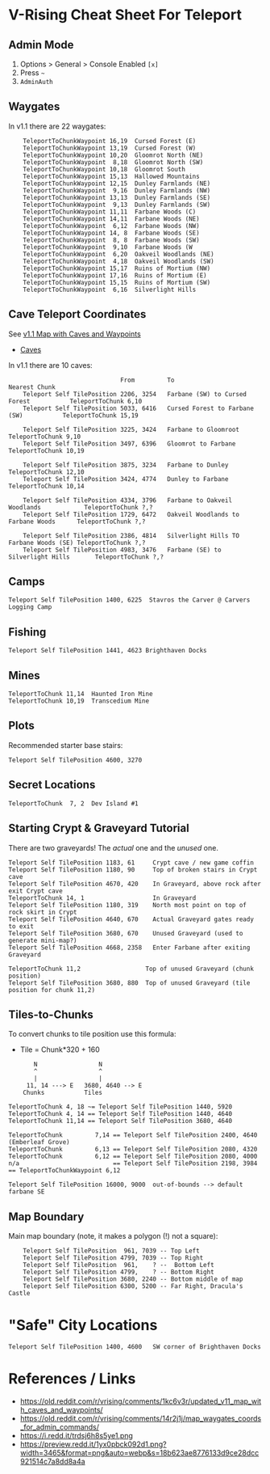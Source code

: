 # V-Rising Cheat Sheet For Teleport

## Admin Mode

1. Options > General > Console Enabled `[x]`
2. Press `~`
3. `AdminAuth`

## Waygates

In v1.1 there are 22 waygates:

```
    TeleportToChunkWaypoint 16,19  Cursed Forest (E)
    TeleportToChunkWaypoint 13,19  Cursed Forest (W)
    TeleportToChunkWaypoint 10,20  Gloomrot North (NE)
    TeleportToChunkWaypoint  8,18  Gloomrot North (SW)
    TeleportToChunkWaypoint 10,18  Gloomrot South
    TeleportToChunkWaypoint 15,13  Hallowed Mountains
    TeleportToChunkWaypoint 12,15  Dunley Farmlands (NE)
    TeleportToChunkWaypoint  9,16  Dunley Farmlands (NW)
    TeleportToChunkWaypoint 13,13  Dunley Farmlands (SE) 
    TeleportToChunkWaypoint  9,13  Dunley Farmlands (SW)
    TeleportToChunkWaypoint 11,11  Farbane Woods (C)
    TeleportToChunkWaypoint 14,11  Farbane Woods (NE)
    TeleportToChunkWaypoint  6,12  Farbane Woods (NW)
    TeleportToChunkWaypoint 14, 8  Farbane Woods (SE)
    TeleportToChunkWaypoint  8, 8  Farbane Woods (SW)
    TeleportToChunkWaypoint  9,10  Farbane Woods (W 
    TeleportToChunkWaypoint  6,20  Oakveil Woodlands (NE)
    TeleportToChunkWaypoint  4,18  Oakveil Woodlands (SW)
    TeleportToChunkWaypoint 15,17  Ruins of Mortium (NW)
    TeleportToChunkWaypoint 17,16  Ruins of Mortium (E)
    TeleportToChunkWaypoint 15,15  Ruins of Mortium (SW)
    TeleportToChunkWaypoint  6,16  Silverlight Hills
```
## Cave Teleport Coordinates

See [v1.1 Map with Caves and Waypoints](https://old.reddit.com/r/vrising/comments/1kc6v3r/updated_v11_map_with_caves_and_waypoints/)

* [Caves](https://i.redd.it/trdsj6h8s5ye1.png)

In v1.1 there are 10 caves:

```
                               From         To                                      Nearest Chunk
    Teleport Self TilePosition 2206, 3254   Farbane (SW) to Cursed Forest           TeleportToChunk 6,10
    Teleport Self TilePosition 5033, 6416   Cursed Forest to Farbane (SW)           TeleportToChunk 15,19
    
    Teleport Self TilePosition 3225, 3424   Farbane to Gloomroot                    TeleportToChunk 9,10
    Teleport Self TilePosition 3497, 6396   Gloomrot to Farbane                     TeleportToChunk 10,19
    
    Teleport Self TilePosition 3875, 3234   Farbane to Dunley                       TeleportToChunk 12,10
    Teleport Self TilePosition 3424, 4774   Dunley to Farbane                       TeleportToChunk 10,14
    
    Teleport Self TilePosition 4334, 3796   Farbane to Oakveil Woodlands            TeleportToChunk ?,?
    Teleport Self TilePosition 1729, 6472   Oakveil Woodlands to Farbane Woods      TeleportToChunk ?,?
    
    Teleport Self TilePosition 2386, 4814   Silverlight Hills TO Farbane Woods (SE) TeleportToChunk ?,?
    Teleport Self TilePosition 4983, 3476   Farbane (SE) to Silverlight Hills       TeleportToChunk ?,?
```

## Camps

```
Teleport Self TilePosition 1400, 6225  Stavros the Carver @ Carvers Logging Camp
```

## Fishing

```
Teleport Self TilePosition 1441, 4623 Brighthaven Docks
```

## Mines

```
TeleportToChunk 11,14  Haunted Iron Mine
TeleportToChunk 10,19  Transcedium Mine
```

## Plots

Recommended starter base stairs:

```
Teleport Self TilePosition 4600, 3270
```

## Secret Locations

```
TeleportToChunk  7, 2  Dev Island #1
```

## Starting Crypt & Graveyard Tutorial

There are two graveyards! The _actual_ one and the _unused_ one.

```
Teleport Self TilePosition 1183, 61     Crypt cave / new game coffin
Teleport Self TilePosition 1180, 90     Top of broken stairs in Crypt cave
Teleport Self TilePosition 4670, 420    In Graveyard, above rock after exit Crypt cave
TeleportToChunk 14, 1                   In Graveyard
Teleport Self TilePosition 1180, 319    North most point on top of rock skirt in Crypt
Teleport Self TilePosition 4640, 670    Actual Graveyard gates ready to exit
Teleport Self TilePosition 3680, 670    Unused Graveyard (used to generate mini-map?)
Teleport Self TilePosition 4668, 2358   Enter Farbane after exiting Graveyard

TeleportToChunk 11,2                  Top of unused Graveyard (chunk position)
Teleport Self TilePosition 3680, 880  Top of unused Graveyard (tile position for chunk 11,2)
```

## Tiles-to-Chunks

To convert chunks to tile position use this formula:

* Tile = Chunk*320 + 160

```
       N                 N
       ^                 ^
       |                 |
     11, 14 ---> E   3680, 4640 --> E
    Chunks           Tiles

TeleportToChunk 4, 18 ~= Teleport Self TilePosition 1440, 5920
TeleportToChunk 4, 14 == Teleport Self TilePosition 1440, 4640
TeleportToChunk 11,14 == Teleport Self TilePosition 3680, 4640

TeleportToChunk         7,14 == Teleport Self TilePosition 2400, 4640 (Emberleaf Grove)
TeleportToChunk         6,13 == Teleport Self TilePosition 2080, 4320
TeleportToChunk         6,12 == Teleport Self TilePosition 2080, 4000
n/a                          == Teleport Self TilePosition 2198, 3984 == TeleportToChunkWaypoint 6,12

Teleport Self TilePosition 16000, 9000  out-of-bounds --> default farbane SE
```

## Map Boundary

Main map boundary (note, it makes a polygon (!) not a square):

```
    Teleport Self TilePosition  961, 7039 -- Top Left
    Teleport Self TilePosition 4799, 7039 -- Top Right
    Teleport Self TilePosition  961,    ? --  Bottom Left
    Teleport Self TilePosition 4799,    ? -- Bottom Right
    Teleport Self TilePosition 3680, 2240 -- Bottom middle of map
    Teleport Self TilePosition 6300, 5200 -- Far Right, Dracula's Castle
```

# "Safe" City Locations

```
Teleport Self TilePosition 1400, 4600   SW corner of Brighthaven Docks
```

# References / Links

* https://old.reddit.com/r/vrising/comments/1kc6v3r/updated_v11_map_with_caves_and_waypoints/
* https://old.reddit.com/r/vrising/comments/14r2j1j/map_waygates_coords_for_admin_commands/
* https://i.redd.it/trdsj6h8s5ye1.png
* https://preview.redd.it/1yx0pbck092d1.png?width=3465&format=png&auto=webp&s=18b623ae8776133d9ce28dcc921514c7a8dd8a4a